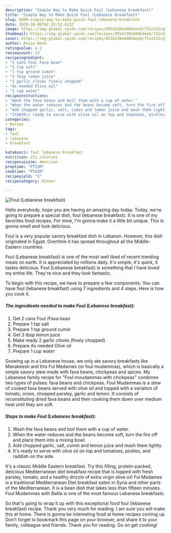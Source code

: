 ```yaml
---
description: "Simple Way to Make Quick Foul (Lebanese breakfast)"
title: "Simple Way to Make Quick Foul (Lebanese breakfast)"
slug: 6898-simple-way-to-make-quick-foul-lebanese-breakfast
date: 2020-10-06T02:33:53.612Z
image: https://img-global.cpcdn.com/recipes/4554230eb00b4ee8/751x532cq70/foul-lebanese-breakfast-recipe-main-photo.jpg
thumbnail: https://img-global.cpcdn.com/recipes/4554230eb00b4ee8/751x532cq70/foul-lebanese-breakfast-recipe-main-photo.jpg
cover: https://img-global.cpcdn.com/recipes/4554230eb00b4ee8/751x532cq70/foul-lebanese-breakfast-recipe-main-photo.jpg
author: Rosie Beck
ratingvalue: 4.2
reviewcount: 13
recipeingredient:
- "2 cans Foul Fava bean"
- "1 tsp salt"
- "1 tsp ground cumin"
- "3 tbsp lemon juice"
- "2 garlic cloves finely chopped"
- "As needed Olive oil"
- "1 cup water"
recipeinstructions:
- "Wash the fava beans and boil them with a cup of water."
- "When the water reduces and the beans become soft, turn the fire off and place them into a mixing bowl."
- "Add chopped garlic, salt, cumin and lemon juice and mash them lightly."
- "It&#39;s ready to serve with olive oil on top and tomatoes, pickles, and raddish on the side."
categories:
- Recipe
tags:
- foul
- lebanese
- breakfast

katakunci: foul lebanese breakfast 
nutrition: 251 calories
recipecuisine: American
preptime: "PT23M"
cooktime: "PT43M"
recipeyield: "2"
recipecategory: Dinner

---
```



![Foul (Lebanese breakfast)](https://img-global.cpcdn.com/recipes/4554230eb00b4ee8/751x532cq70/foul-lebanese-breakfast-recipe-main-photo.jpg)

Hello everybody, hope you are having an amazing day today. Today, we're going to prepare a special dish, foul (lebanese breakfast). It is one of my favorites food recipes. For mine, I'm gonna make it a little bit unique. This is gonna smell and look delicious.

Foul is a very popular savory breakfast dish in Lebanon. However, this dish originated in Egypt. Overtime it has spread throughout all the Middle-Eastern countries.

Foul (Lebanese breakfast) is one of the most well liked of recent trending meals on earth. It is appreciated by millions daily. It's simple, it's quick, it tastes delicious. Foul (Lebanese breakfast) is something that I have loved my entire life. They're nice and they look fantastic.


To begin with this recipe, we have to prepare a few components. You can have foul (lebanese breakfast) using 7 ingredients and 4 steps. Here is how you cook it.

<!--inarticleads1-->

##### The ingredients needed to make Foul (Lebanese breakfast):

1. Get 2 cans Foul /Fava bean
1. Prepare 1 tsp salt
1. Prepare 1 tsp ground cumin
1. Get 3 tbsp lemon juice
1. Make ready 2 garlic cloves (finely chopped)
1. Prepare As needed Olive oil
1. Prepare 1 cup water


Growing up in a Lebanese house, we only ate savory breakfasts like Manakeesh and this Ful Medames (or foul mudammas), which is basically a simple savory stew made with fava beans, chickpeas and spices. My Lebanese family recipe for &#34;Foul moudammas with chickpeas&#34; combines two types of pulses: fava beans and chickpeas. Foul Mudammas is a stew of cooked fava beans served with olive oil and topped with a variation of tomato, onion, chopped parsley, garlic and lemon. It consists of reconstituting dried fava beans and then cooking them down over medium heat until they are soft. 

<!--inarticleads2-->

##### Steps to make Foul (Lebanese breakfast):

1. Wash the fava beans and boil them with a cup of water.
1. When the water reduces and the beans become soft, turn the fire off and place them into a mixing bowl.
1. Add chopped garlic, salt, cumin and lemon juice and mash them lightly.
1. It&#39;s ready to serve with olive oil on top and tomatoes, pickles, and raddish on the side.


It&#39;s a classic Middle Eastern breakfast. Try this filling, protein-packed, delicious Mediterranean diet breakfast recipe that is topped with fresh parsley, tomato, and a healthy drizzle of extra virgin olive oil! Ful Medames is a traditional Mediterranean Diet breakfast eaten in Syria and other parts of the Mediterranean. It is a bean dish that takes less than fifteen minutes. Foul Mudammas with Balila is one of the most famous Lebanese breakfasts. 

So that's going to wrap it up with this exceptional food foul (lebanese breakfast) recipe. Thank you very much for reading. I am sure you will make this at home. There is gonna be interesting food at home recipes coming up. Don't forget to bookmark this page on your browser, and share it to your family, colleague and friends. Thank you for reading. Go on get cooking!
